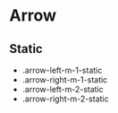 # Arrow

## Static

- .arrow-left-m-1-static
- .arrow-right-m-1-static
- .arrow-left-m-2-static
- .arrow-right-m-2-static
